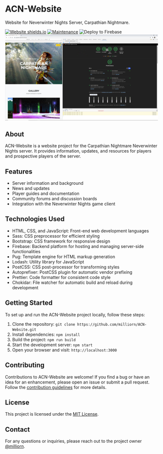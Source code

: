 # ACN-Website

Website for Neverwinter Nights Server, Carpathian Nightmare.

[![Website shields.io](https://img.shields.io/website-up-down-green-red/http/shields.io.svg)](https://carpathian-nightmare.web.app/)
[![Maintenance](https://img.shields.io/badge/Maintained%3F-yes-green.svg)](https://github.com/milliorn/ACN-Website/graphs/commit-activity)
![Deploy to Firebase](https://github.com/milliorn/ACN-Website/workflows/Deploy%20to%20Firebase%20Hosting%20on%20merge/badge.svg?branch=master)
![Lighthouse 100 Score](https://github.com/milliorn/ACN-Website/blob/main/public/assets/img/100.jpg)


## About

ACN-Website is a website project for the Carpathian Nightmare Neverwinter Nights server. It provides information, updates, and resources for players and prospective players of the server.

## Features

- Server information and background
- News and updates
- Player guides and documentation
- Community forums and discussion boards
- Integration with the Neverwinter Nights game client

## Technologies Used

- HTML, CSS, and JavaScript: Front-end web development languages
- Sass: CSS preprocessor for efficient styling
- Bootstrap: CSS framework for responsive design
- Firebase: Backend platform for hosting and managing server-side functionalities
- Pug: Template engine for HTML markup generation
- Lodash: Utility library for JavaScript
- PostCSS: CSS post-processor for transforming styles
- Autoprefixer: PostCSS plugin for automatic vendor prefixing
- Prettier: Code formatter for consistent code style
- Chokidar: File watcher for automatic build and reload during development

## Getting Started

To set up and run the ACN-Website project locally, follow these steps:

1. Clone the repository: `git clone https://github.com/milliorn/ACN-Website.git`
2. Install dependencies: `npm install`
3. Build the project: `npm run build`
4. Start the development server: `npm start`
5. Open your browser and visit: `http://localhost:3000`

## Contributing

Contributions to ACN-Website are welcome! If you find a bug or have an idea for an enhancement, please open an issue or submit a pull request. Follow the [contribution guidelines](CONTRIBUTING.md) for more details.

## License

This project is licensed under the [MIT License](LICENSE).

## Contact

For any questions or inquiries, please reach out to the project owner [@milliorn](https://github.com/milliorn).
